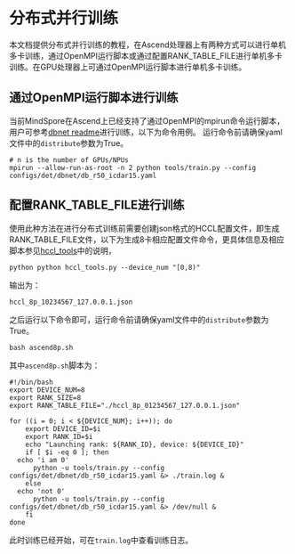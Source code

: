 
# 分布式并行训练

本文档提供分布式并行训练的教程，在Ascend处理器上有两种方式可以进行单机多卡训练，通过OpenMPI运行脚本或通过配置RANK_TABLE_FILE进行单机多卡训练。在GPU处理器上可通过OpenMPI运行脚本进行单机多卡训练。

## 通过OpenMPI运行脚本进行训练
当前MindSpore在Ascend上已经支持了通过OpenMPI的mpirun命令运行脚本，用户可参考[dbnet readme](../../../configs/det/dbnet/README_CN.md#34-训练)进行训练，以下为命令用例。
运行命令前请确保yaml文件中的`distribute`参数为True。

```shell
# n is the number of GPUs/NPUs
mpirun --allow-run-as-root -n 2 python tools/train.py --config configs/det/dbnet/db_r50_icdar15.yaml
```
## 配置RANK_TABLE_FILE进行训练

使用此种方法在进行分布式训练前需要创建json格式的HCCL配置文件，即生成RANK_TABLE_FILE文件，以下为生成8卡相应配置文件命令，更具体信息及相应脚本参见[hccl_tools](https://gitee.com/mindspore/models/tree/master/utils/hccl_tools)中的说明，
``` shell
python python hccl_tools.py --device_num "[0,8)"
```
输出为：
```
hccl_8p_10234567_127.0.0.1.json
```

之后运行以下命令即可，运行命令前请确保yaml文件中的`distribute`参数为True。
``` shell
bash ascend8p.sh
```
其中`ascend8p.sh`脚本为：
``` shell
#!/bin/bash
export DEVICE_NUM=8
export RANK_SIZE=8
export RANK_TABLE_FILE="./hccl_8p_01234567_127.0.0.1.json"

for ((i = 0; i < ${DEVICE_NUM}; i++)); do
    export DEVICE_ID=$i
    export RANK_ID=$i
    echo "Launching rank: ${RANK_ID}, device: ${DEVICE_ID}"
    if [ $i -eq 0 ]; then
  echo 'i am 0'
      python -u tools/train.py --config configs/det/dbnet/db_r50_icdar15.yaml &> ./train.log &
    else
  echo 'not 0'
      python -u tools/train.py --config configs/det/dbnet/db_r50_icdar15.yaml &> /dev/null &
    fi
done
```
此时训练已经开始，可在`train.log`中查看训练日志。
